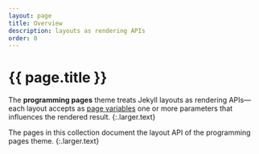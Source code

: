 ```yaml
---
layout: page
title: Overview
description: layouts as rendering APIs
order: 0
---
```


# {{ page.title }}

The **programming pages** theme treats Jekyll layouts as rendering APIs&mdash;each layout accepts as [page variables] one or more parameters that influences the rendered result.
{:.larger.text}

The pages in this collection document the layout API of the programming pages theme.
{:.larger.text}



[page variables]: https://jekyllrb.com/docs/variables/#page-variables "ProTip™: Use Custom Front Matter"
